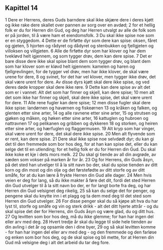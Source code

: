 ## Kapittel 14

1 Dere er Herrens, deres Guds barndere skal ikke skjære dere i deres kjøtt og ikke rake dere skallet over pannen av sorg over en avdød;
2 for et hellig folk er du for Herren din Gud, og deg har Herren utvalgt av alle de folk som er på jorden, til å være ham et eiendomsfolk.
3 Du skal ikke spise noe som er en styggedom.
4 Dette er de firføtte dyr som dere kan spise: oksen, fåret og gjeten,
5 hjorten og rådyret og dådyret og stenbukken og fjellgjeten og villoksen og villgjeten.
6 Alle de firføtte dyr som har klover og har dem tvekløvd helt igjennem, og som tygger drøv, dem kan dere spise.
7 Det er bare disse dere ikke skal spise blant dem som tygger drøv, og blant dem som har klover som er kløvd helt igjennem: kamelen og haren og fjellgrevlingen, for de tygger vel drøv, men har ikke klover, de skal være urene for dere,
8 og svinet, for det har vel klover, men tygger ikke drøv, det skal være urent for dere. Av disse dyrs kjøtt skal dere ikke spise, og ved deres døde kropper skal dere ikke røre.
9 Dette kan dere spise av alt det som er i vannet: Alt det som har finner og skjell, kan dere spise;
10 men alt det som ikke har finner og skjell, skal dere ikke spise, det skal være urent for dere.
11 Alle rene fugler kan dere spise;
12 men disse fugler skal dere ikke spise: landørnen og havørnen og fiskeørnen
13 og kråken og falken, og glenten etter sine arter,
14 og alle ravnene etter sine arter,
15 og strutsen og gjøken og måken, og høken etter sine arter,
16 kattuglen og hubroen og nattravnen
17 og pelikanen og gribben og dykkeren
18 og storken, og heiren etter sine arter, og hærfuglen og flaggermusen.
19 Alt kryp som har vinger, skal være urent for dere, det skal dere ikke spise.
20 Men alt flyvende som er rent, kan dere spise.
21 Dere skal ikke spise noe selvdødt dyr; du kan gi det til den fremmede som bor hos deg, for at han kan spise det, eller du kan selge det til en utlending; for et hellig folk er du for Herren din Gud. Du skal ikke koke et kje i dets mors melk.
22 Du skal gi tiende av all din avgrøde, av sæden som vokser på marken år for år.
23 Og for Herrens, din Guds åsyn, på det sted han utvelger til å la sitt navn bo der, skal du spise tienden av ditt korn og din most og din olje og det førstefødte av ditt storfe og av ditt småfe, for at du kan lære å frykte Herren din Gud alle dager.
24 Men hvis veien er deg for lang, så du ikke makter å føre det dit, fordi det sted Herren din Gud utvelger til å la sitt navn bo der, er for langt borte fra deg, og har Herren din Gud velsignet deg rikelig,
25 så kan du selge det for penger, og pengene skal du knytte inn i et plagg og ta dem med deg til det sted som Herren din Gud utvelger.
26 For disse penger skal du så kjøpe alt hva du har lyst til, storfe og småfe og vin og sterk drikk - alt det ditt hjerte attrår - og du skal spise det der for Herrens, din Guds åsyn og være glad, du og ditt hus.
27 Og levitten som bor hos deg, må du ikke glemme; for han har ingen del eller arv med deg.
28 Hvert tredje år skal du legge til side hele tienden av din avling i det år og opsamle den i dine byer,
29 og så skal levitten komme - for han har ingen del eller arv med deg - og den fremmede og den farløse og enken som bor hos deg, og de skal spise og bli mette, for at Herren din Gud må velsigne deg i alt det arbeid du tar deg fore.
